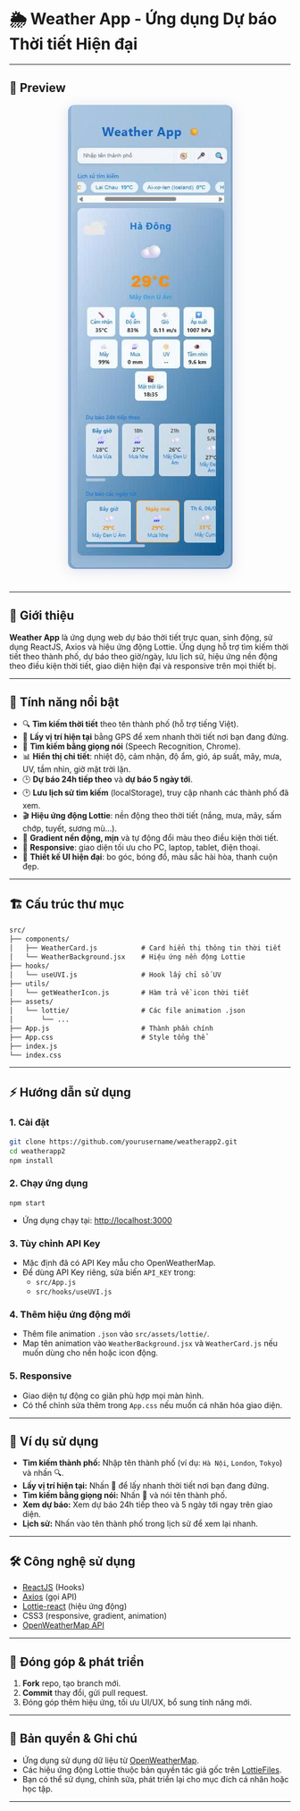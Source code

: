 # 🌦️ Weather App - Ứng dụng Dự báo Thời tiết Hiện đại

---

## 👀 Preview

<p align="center">
  <img src="src/assets/images/z6672042511124_1b52951d60d0a5ed0f0ed80025da0ce3.jpg" alt="Weather App Preview" style="max-width: 420px; border-radius: 12px; box-shadow: 0 4px 24px rgba(31,38,135,0.13); margin-bottom: 1.5rem;" />
</p>

---

## 🚀 Giới thiệu

**Weather App** là ứng dụng web dự báo thời tiết trực quan, sinh động, sử dụng ReactJS, Axios và hiệu ứng động Lottie. Ứng dụng hỗ trợ tìm kiếm thời tiết theo thành phố, dự báo theo giờ/ngày, lưu lịch sử, hiệu ứng nền động theo điều kiện thời tiết, giao diện hiện đại và responsive trên mọi thiết bị.

---

## 🎯 Tính năng nổi bật

- 🔍 **Tìm kiếm thời tiết** theo tên thành phố (hỗ trợ tiếng Việt).
- 📍 **Lấy vị trí hiện tại** bằng GPS để xem nhanh thời tiết nơi bạn đang đứng.
- 🎤 **Tìm kiếm bằng giọng nói** (Speech Recognition, Chrome).
- 📊 **Hiển thị chi tiết**: nhiệt độ, cảm nhận, độ ẩm, gió, áp suất, mây, mưa, UV, tầm nhìn, giờ mặt trời lặn.
- 🕒 **Dự báo 24h tiếp theo** và **dự báo 5 ngày tới**.
- 🕑 **Lưu lịch sử tìm kiếm** (localStorage), truy cập nhanh các thành phố đã xem.
- 🎬 **Hiệu ứng động Lottie**: nền động theo thời tiết (nắng, mưa, mây, sấm chớp, tuyết, sương mù...).
- 🎨 **Gradient nền động, mịn** và tự động đổi màu theo điều kiện thời tiết.
- 📱 **Responsive**: giao diện tối ưu cho PC, laptop, tablet, điện thoại.
- 💎 **Thiết kế UI hiện đại**: bo góc, bóng đổ, màu sắc hài hòa, thanh cuộn đẹp.

---

## 🏗️ Cấu trúc thư mục

```
src/
├── components/
│   ├── WeatherCard.js           # Card hiển thị thông tin thời tiết
│   └── WeatherBackground.jsx    # Hiệu ứng nền động Lottie
├── hooks/
│   └── useUVI.js                # Hook lấy chỉ số UV
├── utils/
│   └── getWeatherIcon.js        # Hàm trả về icon thời tiết
├── assets/
│   └── lottie/                  # Các file animation .json
│       └── ...
├── App.js                       # Thành phần chính
├── App.css                      # Style tổng thể
├── index.js
└── index.css
```

---

## ⚡️ Hướng dẫn sử dụng

### 1. Cài đặt

```bash
git clone https://github.com/yourusername/weatherapp2.git
cd weatherapp2
npm install
```

### 2. Chạy ứng dụng

```bash
npm start
```

- Ứng dụng chạy tại: [http://localhost:3000](http://localhost:3000)

### 3. Tùy chỉnh API Key

- Mặc định đã có API Key mẫu cho OpenWeatherMap.
- Để dùng API Key riêng, sửa biến `API_KEY` trong:
  - `src/App.js`
  - `src/hooks/useUVI.js`

### 4. Thêm hiệu ứng động mới

- Thêm file animation `.json` vào `src/assets/lottie/`.
- Map tên animation vào `WeatherBackground.jsx` và `WeatherCard.js` nếu muốn dùng cho nền hoặc icon động.

### 5. Responsive

- Giao diện tự động co giãn phù hợp mọi màn hình.
- Có thể chỉnh sửa thêm trong `App.css` nếu muốn cá nhân hóa giao diện.

---

## 📝 Ví dụ sử dụng

- **Tìm kiếm thành phố:** Nhập tên thành phố (ví dụ: `Hà Nội`, `London`, `Tokyo`) và nhấn 🔍.
- **Lấy vị trí hiện tại:** Nhấn 🧭 để lấy nhanh thời tiết nơi bạn đang đứng.
- **Tìm kiếm bằng giọng nói:** Nhấn 🎤 và nói tên thành phố.
- **Xem dự báo:** Xem dự báo 24h tiếp theo và 5 ngày tới ngay trên giao diện.
- **Lịch sử:** Nhấn vào tên thành phố trong lịch sử để xem lại nhanh.

---

## 🛠️ Công nghệ sử dụng

- [ReactJS](https://reactjs.org/) (Hooks)
- [Axios](https://axios-http.com/) (gọi API)
- [Lottie-react](https://github.com/Gamote/lottie-react) (hiệu ứng động)
- CSS3 (responsive, gradient, animation)
- [OpenWeatherMap API](https://openweathermap.org/api)

---

## 🤝 Đóng góp & phát triển

1. **Fork** repo, tạo branch mới.
2. **Commit** thay đổi, gửi pull request.
3. Đóng góp thêm hiệu ứng, tối ưu UI/UX, bổ sung tính năng mới.

---

## 📄 Bản quyền & Ghi chú

- Ứng dụng sử dụng dữ liệu từ [OpenWeatherMap](https://openweathermap.org/).
- Các hiệu ứng động Lottie thuộc bản quyền tác giả gốc trên [LottieFiles](https://lottiefiles.com/).
- Bạn có thể sử dụng, chỉnh sửa, phát triển lại cho mục đích cá nhân hoặc học tập.

---

